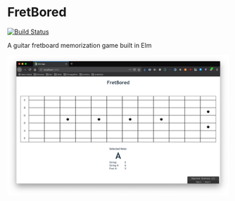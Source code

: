 # FretBored

[![Build Status](https://travis-ci.org/dkarter/fretbored-elm.svg?branch=master)](https://travis-ci.org/dkarter/fretbored-elm)

A guitar fretboard memorization game built in Elm

![screenshot](img/screenshot.png)
